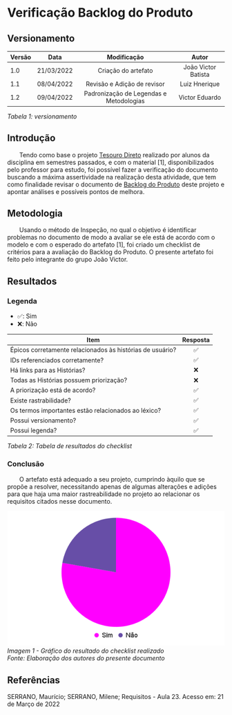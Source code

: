# Verificação Backlog do Produto
## Versionamento

| Versão | Data | Modificação | Autor |
|-|-|:-:|:-:|
| 1.0 | 21/03/2022 | Criação do artefato | João Victor Batista |
| 1.1 | 08/04/2022 | Revisão e Adição de revisor | Luiz Hnerique |
| 1.2 | 09/04/2022 | Padronização de Legendas e Metodologias | Victor Eduardo |

*Tabela 1: versionamento*

## Introdução
<p style="align-text: justify">&emsp;&emsp;Tendo como base o projeto <a href="https://requisitos-de-software.github.io/2021.1-TesouroDireto/verificacao_suplementar/">Tesouro Direto</a> realizado por alunos da disciplina em semestres passados, e com o material [1], disponibilizados pelo professor para estudo, foi possível fazer a verificação do documento buscando a máxima assertividade na realização desta atividade, que tem como finalidade revisar o documento de <a href="https://requisitos-de-software.github.io/2021.2-Tembici/modelagem/backlog/product_backlog/">Backlog do Produto</a> deste projeto e apontar análises e possíveis pontos de melhora.</p>

## Metodologia
<p style="align-text: justify">&emsp;&emsp;Usando o método de Inspeção, no qual o objetivo é identificar problemas no documento de modo a avaliar se ele está de acordo com o modelo e com o esperado do artefato [1], foi criado um checklist de critérios para a avaliação do Backlog do Produto. O presente artefato foi feito pelo integrante do grupo João Victor.</p>

## Resultados
### Legenda
- ✅: Sim
- ❌: Não

| Item | Resposta |
|-|:-:|
| Épicos corretamente relacionados às histórias de usuário? |✅|
| IDs referenciados corretamente? |✅|
| Há links para as Histórias? |❌|
| Todas as Histórias possuem priorização? |❌|
| A priorização está de acordo? |✅|
| Existe rastrabilidade? |✅|
| Os termos importantes estão relacionados ao léxico? |✅|
| Possui versionamento? |✅|
| Possui legenda? |✅|

*Tabela 2: Tabela de resultados do checklist*

### Conclusão
<p style="align-text: justify">&emsp;&emsp;O artefato está adequado a seu projeto, cumprindo àquilo que se propõe a resolver, necessitando apenas de algumas alterações e adições para que haja uma maior rastreabilidade no projeto ao relacionar os requisitos citados nesse documento.</p>

![Gráfico do checklist realizado na verificação](../../assets/analise/verificacao/graficoBacklog.png)  
*Imagem 1 - Gráfico do resultado do checklist realizado*  
*Fonte: Elaboração dos autores do presente documento*

## Referências 
<p> SERRANO, Maurício; SERRANO, Milene; Requisitos - Aula 23. Acesso em: 21 de Março de 2022</p>
